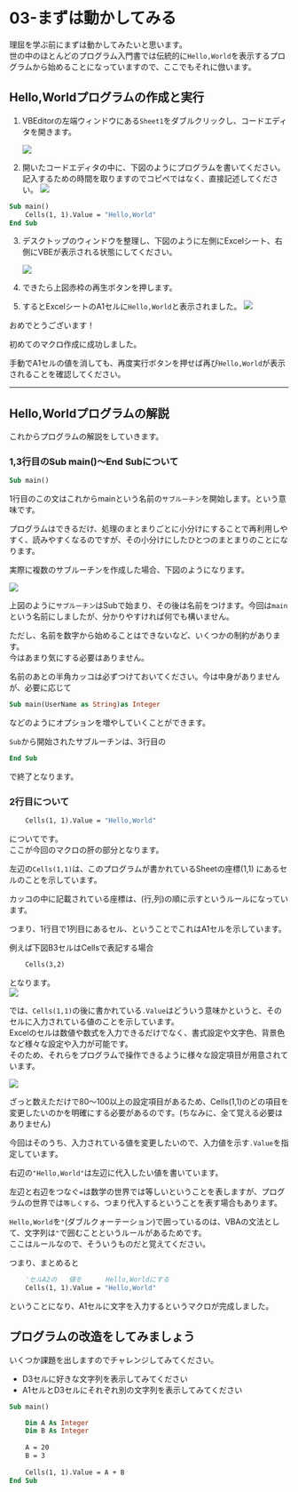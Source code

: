 # 03-まずは動かしてみる

理屈を学ぶ前にまずは動かしてみたいと思います。  
世の中のほとんどのプログラム入門書では伝統的に`Hello,World`を表示するプログラムから始めることになっていますので、ここでもそれに倣います。  

## Hello,Worldプログラムの作成と実行

1. VBEditorの左端ウィンドウにある`Sheet1`をダブルクリックし、コードエディタを開きます。  

    ![](images/02-HelloWorld/02-HelloWorld20211712-132550.png)

2. 開いたコードエディタの中に、下図のようにプログラムを書いてください。  
    記入するための時間を取りますのでコピペではなく、直接記述してください。
    ![](images/02-HelloWorld/02-HelloWorld20211712-133125.png)


```vb
Sub main()
    Cells(1, 1).Value = "Hello,World"
End Sub
```

3. デスクトップのウィンドウを整理し、下図のように左側にExcelシート、右側にVBEが表示される状態にしてください。  

    ![](images/02-HelloWorld/02-HelloWorld20211712-134336.png)

4. できたら上図赤枠の再生ボタンを押します。
5. するとExcelシートのA1セルに`Hello,World`と表示されました。
    ![](images/02-HelloWorld/02-HelloWorld20211712-134704.png)

おめでとうございます！  

初めてのマクロ作成に成功しました。  

手動でA1セルの値を消しても、再度実行ボタンを押せば再び`Hello,World`が表示されることを確認してください。  

<div style="page-break-before:always"></div>

---
## Hello,Worldプログラムの解説

これからプログラムの解説をしていきます。

### 1,3行目のSub main()～End Subについて

```vb
Sub main()
```
1行目のこの文はこれからmainという名前の`サブルーチン`を開始します。という意味です。

プログラムはできるだけ、処理のまとまりごとに小分けにすることで再利用しやすく、読みやすくなるのですが、その小分けにしたひとつのまとまりのことになります。  

実際に複数のサブルーチンを作成した場合、下図のようになります。  

![](images/02-HelloWorld/02-HelloWorld20211712-175513.png)

上図のように`サブルーチン`はSubで始まり、その後は名前をつけます。今回は`main`という名前にしましたが、分かりやすければ何でも構いません。  

ただし、名前を数字から始めることはできないなど、いくつかの制約があります。  
今はあまり気にする必要はありません。  

名前のあとの半角カッコは必ずつけておいてください。今は中身がありませんが、必要に応じて  
```vb
Sub main(UserName as String)as Integer
```
などのようにオプションを増やしていくことができます。  

```Sub```から開始されたサブルーチンは、3行目の

```vb
End Sub
```
で終了となります。  

### 2行目について

```vb
    Cells(1, 1).Value = "Hello,World"
```
についてです。  
ここが今回のマクロの肝の部分となります。

左辺の```Cells(1,1)```は、このプログラムが書かれているSheetの座標(1,1)
にあるセルのことを示しています。  

カッコの中に記載されている座標は、(行,列)の順に示すというルールになっています。  

つまり、1行目で1列目にあるセル、ということでこれはA1セルを示しています。  

例えば下図B3セルはCellsで表記する場合
```vb
    Cells(3,2)
```
となります。  
![](images/02-HelloWorld/02-HelloWorld20211712-174741.png)


では、`Cells(1,1)`の後に書かれている`.Value`はどういう意味かというと、そのセルに入力されている値のことを示しています。  
Excelのセルは数値や数式を入力できるだけでなく、書式設定や文字色、背景色など様々な設定や入力が可能です。  
そのため、それらをプログラムで操作できるように様々な設定項目が用意されています。  

![](images/02-HelloWorld/02-HelloWorld20211712-180430.png)

ざっと数えただけで80～100以上の設定項目があるため、Cells(1,1)のどの項目を変更したいのかを明確にする必要があるのです。(ちなみに、全て覚える必要はありません)  

今回はそのうち、入力されている値を変更したいので、入力値を示す`.Value`を指定しています。

右辺の`"Hello,World"`は左辺に代入したい値を書いています。  

左辺と右辺をつなぐ`=`は数学の世界では等しいということを表しますが、プログラムの世界では`等しくする`、つまり代入するということを表す場合もあります。

`Hello,World`を`"`(ダブルクォーテーション)で囲っているのは、VBAの文法として、文字列は`"`で囲むことというルールがあるためです。  
ここはルールなので、そういうものだと覚えてください。  

つまり、まとめると
```vb
    'セルA2の   値を      Hello,Worldにする
    Cells(1, 1).Value = "Hello,World"
```

ということになり、A1セルに文字を入力するというマクロが完成しました。

## プログラムの改造をしてみましょう

いくつか課題を出しますのでチャレンジしてみてください。

- D3セルに好きな文字列を表示してみてください
- A1セルとD3セルにそれぞれ別の文字列を表示してみてください

```vb
Sub main()

    Dim A As Integer
    Dim B As Integer
    
    A = 20
    B = 3
    
    Cells(1, 1).Value = A + B
End Sub
```